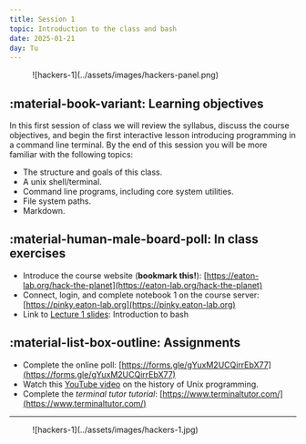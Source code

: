 ```yaml
---
title: Session 1
topic: Introduction to the class and bash
date: 2025-01-21
day: Tu
---
```



<figure markdown="span">
  ![hackers-1](../assets/images/hackers-panel.png)
</figure>

## :material-book-variant: Learning objectives

In this first session of class we will review the syllabus, discuss the course 
objectives, and begin the first interactive lesson introducing programming in 
a command line terminal. 
By the end of this session you will be more familiar with the following topics:

- The structure and goals of this class.
- A unix shell/terminal.
- Command line programs, including core system utilities.
- File system paths.
- Markdown.

## :material-human-male-board-poll: In class exercises
- Introduce the course website (**bookmark this!**): [https://eaton-lab.org/hack-the-planet](https://eaton-lab.org/hack-the-planet)
- Connect, login, and complete notebook 1 on the course server: [https://pinky.eaton-lab.org](https://pinky.eaton-lab.org)
- Link to [Lecture 1 slides](../../lectures/1.0/): Introduction to bash


## :material-list-box-outline: Assignments
- Complete the online poll: [https://forms.gle/gYuxM2UCQirrEbX77](https://forms.gle/gYuxM2UCQirrEbX77)
- Watch this [YouTube video](https://www.youtube.com/watch?v=tc4ROCJYbm0&t=1290s) on the history of Unix programming.
- Complete the *terminal tutor tutorial*: [https://www.terminaltutor.com/](https://www.terminaltutor.com/)


-----------------------------------------------------

<figure markdown="span">
  ![hackers-1](../assets/images/hackers-1.jpg)
</figure>

